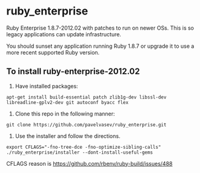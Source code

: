 # ruby_enterprise
Ruby Enterprise 1.8.7-2012.02 with patches to run on newer OSs. This is so legacy applications can update infrastructure.

You should sunset any application running Ruby 1.8.7 or upgrade it to use a more recent supported Ruby version.


## To install ruby-enterprise-2012.02

1. Have installed packages:
  ```
  apt-get install build-essential patch zlib1g-dev libssl-dev libreadline-gplv2-dev git autoconf byacc flex
  ```

1. Clone this repo in the following manner:

  ```
  git clone https://github.com/pavelvasev/ruby_enterprise.git
  ```

1. Use the installer and follow the directions.

  ```
  export CFLAGS="-fno-tree-dce -fno-optimize-sibling-calls"
  ./ruby_enterprise/installer --dont-install-useful-gems
  ```
  
  CFLAGS reason is https://github.com/rbenv/ruby-build/issues/488
